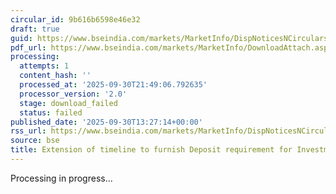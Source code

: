 ```yaml
---
circular_id: 9b616b6598e46e32
draft: true
guid: https://www.bseindia.com/markets/MarketInfo/DispNoticesNCirculars.aspx?Noticeid={056D6792-DAD9-49B2-A978-168098D39D33}&noticeno=20250930-61&dt=09/30/2025&icount=61&totcount=114&flag=0
pdf_url: https://www.bseindia.com/markets/MarketInfo/DownloadAttach.aspx?id=20250930-61&attachedId=
processing:
  attempts: 1
  content_hash: ''
  processed_at: '2025-09-30T21:49:06.792635'
  processor_version: '2.0'
  stage: download_failed
  status: failed
published_date: '2025-09-30T13:27:14+00:00'
rss_url: https://www.bseindia.com/markets/MarketInfo/DispNoticesNCirculars.aspx?Noticeid={056D6792-DAD9-49B2-A978-168098D39D33}&noticeno=20250930-61&dt=09/30/2025&icount=61&totcount=114&flag=0
source: bse
title: Extension of timeline to furnish Deposit requirement for Investment Advisers
---
```


Processing in progress...